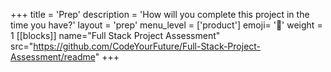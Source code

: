 +++
title = 'Prep'
description = 'How will you complete this project in the time you have?'
layout = 'prep'
menu_level = ['product']
emoji= '📝'
weight = 1
[[blocks]]
name="Full Stack Project Assessment"
src="https://github.com/CodeYourFuture/Full-Stack-Project-Assessment/readme"
+++
